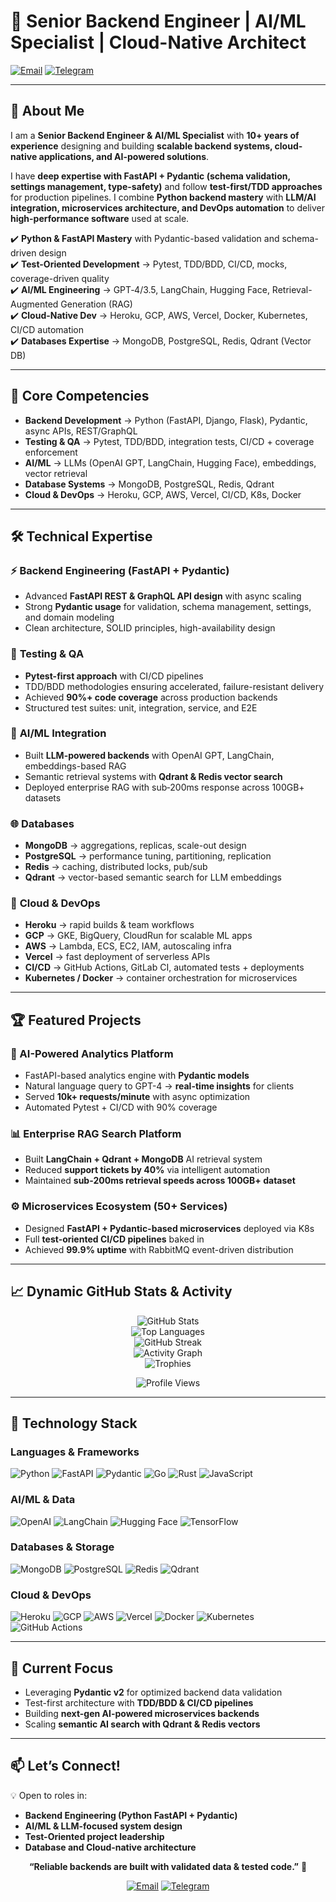 # 🚀 Senior Backend Engineer | AI/ML Specialist | Cloud-Native Architect  

[![Email](https://img.shields.io/badge/Email-D14836?style=for-the-badge&logo=gmail&logoColor=white)](mailto:alpha5611331@gmail.com) 
[![Telegram](https://img.shields.io/badge/Telegram-26A5E4?style=for-the-badge&logo=telegram&logoColor=white)](https://t.me/alpha_develop)  

---

## 🌟 About Me  

I am a **Senior Backend Engineer & AI/ML Specialist** with **10+ years of experience** designing and building **scalable backend systems, cloud-native applications, and AI-powered solutions**.  

I have **deep expertise with FastAPI + Pydantic (schema validation, settings management, type-safety)** and follow **test-first/TDD approaches** for production pipelines. I combine **Python backend mastery** with **LLM/AI integration, microservices architecture, and DevOps automation** to deliver **high-performance software** used at scale.  

✔️ **Python & FastAPI Mastery** with Pydantic-based validation and schema-driven design  
✔️ **Test-Oriented Development** → Pytest, TDD/BDD, CI/CD, mocks, coverage-driven quality  
✔️ **AI/ML Engineering** → GPT‑4/3.5, LangChain, Hugging Face, Retrieval-Augmented Generation (RAG)  
✔️ **Cloud-Native Dev** → Heroku, GCP, AWS, Vercel, Docker, Kubernetes, CI/CD automation  
✔️ **Databases Expertise** → MongoDB, PostgreSQL, Redis, Qdrant (Vector DB)  

---

## 🔑 Core Competencies  

- **Backend Development** → Python (FastAPI, Django, Flask), Pydantic, async APIs, REST/GraphQL  
- **Testing & QA** → Pytest, TDD/BDD, integration tests, CI/CD + coverage enforcement  
- **AI/ML** → LLMs (OpenAI GPT, LangChain, Hugging Face), embeddings, vector retrieval  
- **Database Systems** → MongoDB, PostgreSQL, Redis, Qdrant  
- **Cloud & DevOps** → Heroku, GCP, AWS, Vercel, CI/CD, K8s, Docker  

---

## 🛠️ Technical Expertise  

### ⚡ **Backend Engineering (FastAPI + Pydantic)**  
- Advanced **FastAPI REST & GraphQL API design** with async scaling  
- Strong **Pydantic usage** for validation, schema management, settings, and domain modeling  
- Clean architecture, SOLID principles, high-availability design  

### 🧪 **Testing & QA**  
- **Pytest-first approach** with CI/CD pipelines  
- TDD/BDD methodologies ensuring accelerated, failure-resistant delivery  
- Achieved **90%+ code coverage** across production backends  
- Structured test suites: unit, integration, service, and E2E  

### 🤖 **AI/ML Integration**  
- Built **LLM-powered backends** with OpenAI GPT, LangChain, embeddings-based RAG  
- Semantic retrieval systems with **Qdrant & Redis vector search**  
- Deployed enterprise RAG with sub‑200ms response across 100GB+ datasets  

### 🌐 **Databases**  
- **MongoDB** → aggregations, replicas, scale-out design  
- **PostgreSQL** → performance tuning, partitioning, replication  
- **Redis** → caching, distributed locks, pub/sub  
- **Qdrant** → vector-based semantic search for LLM embeddings  

### 🚀 **Cloud & DevOps**  
- **Heroku** → rapid builds & team workflows  
- **GCP** → GKE, BigQuery, CloudRun for scalable ML apps  
- **AWS** → Lambda, ECS, EC2, IAM, autoscaling infra  
- **Vercel** → fast deployment of serverless APIs  
- **CI/CD** → GitHub Actions, GitLab CI, automated tests + deployments  
- **Kubernetes / Docker** → container orchestration for microservices  

---

## 🏆 Featured Projects  

### 🔬 AI-Powered Analytics Platform  
- FastAPI-based analytics engine with **Pydantic models**  
- Natural language query to GPT-4 → **real-time insights** for clients  
- Served **10k+ requests/minute** with async optimization  
- Automated Pytest + CI/CD with 90% coverage  

### 📊 Enterprise RAG Search Platform  
- Built **LangChain + Qdrant + MongoDB** AI retrieval system  
- Reduced **support tickets by 40%** via intelligent automation  
- Maintained **sub-200ms retrieval speeds across 100GB+ dataset**  

### ⚙️ Microservices Ecosystem (50+ Services)  
- Designed **FastAPI + Pydantic-based microservices** deployed via K8s  
- Full **test-oriented CI/CD pipelines** baked in  
- Achieved **99.9% uptime** with RabbitMQ event-driven distribution  

---

## 📈 Dynamic GitHub Stats & Activity  

<div align="center">

![GitHub Stats](https://github-readme-stats.vercel.app/api?username=alphadev3296&show_icons=true&theme=tokyonight&count_private=true&hide_border=true)  
![Top Languages](https://github-readme-stats.vercel.app/api/top-langs/?username=alphadev3296&layout=compact&theme=tokyonight&hide_border=true&hide=html)  
![GitHub Streak](https://github-readme-streak-stats.herokuapp.com/?user=alphadev3296&theme=tokyonight&hide_border=true)  
![Activity Graph](https://github-readme-activity-graph.vercel.app/graph?username=alphadev3296&theme=tokyo-night&hide_border=true)  
![Trophies](https://github-profile-trophy.vercel.app/?username=alphadev3296&theme=tokyonight&margin-w=10&margin-h=10&no-frame=true)  

![Profile Views](https://komarev.com/ghpvc/?username=alphadev3296&style=for-the-badge&color=blue)

</div>

---

## 🔧 Technology Stack  

### **Languages & Frameworks**  
![Python](https://img.shields.io/badge/Python-3776AB?style=flat-square&logo=python&logoColor=white) ![FastAPI](https://img.shields.io/badge/FastAPI-009688?style=flat-square&logo=fastapi&logoColor=white) ![Pydantic](https://img.shields.io/badge/Pydantic-E92063?style=flat-square&logo=pydantic&logoColor=white) ![Go](https://img.shields.io/badge/Go-00ADD8?style=flat-square&logo=go&logoColor=white) ![Rust](https://img.shields.io/badge/Rust-000000?style=flat-square&logo=rust&logoColor=white) ![JavaScript](https://img.shields.io/badge/JavaScript-F7DF1E?style=flat-square&logo=javascript&logoColor=black)  

### **AI/ML & Data**  
![OpenAI](https://img.shields.io/badge/OpenAI-412991?style=flat-square&logo=openai&logoColor=white) ![LangChain](https://img.shields.io/badge/LangChain-121212?style=flat-square&logo=chainlink&logoColor=white) ![Hugging Face](https://img.shields.io/badge/Hugging%20Face-FFD21E?style=flat-square&logo=huggingface&logoColor=black) ![TensorFlow](https://img.shields.io/badge/TensorFlow-FF6F00?style=flat-square&logo=tensorflow&logoColor=white)  

### **Databases & Storage**  
![MongoDB](https://img.shields.io/badge/MongoDB-47A248?style=flat-square&logo=mongodb&logoColor=white) ![PostgreSQL](https://img.shields.io/badge/PostgreSQL-336791?style=flat-square&logo=postgresql&logoColor=white) ![Redis](https://img.shields.io/badge/Redis-DC382D?style=flat-square&logo=redis&logoColor=white) ![Qdrant](https://img.shields.io/badge/Qdrant-FF4F00?style=flat-square&logo=qdrant&logoColor=white)  

### **Cloud & DevOps**  
![Heroku](https://img.shields.io/badge/Heroku-430098?style=flat-square&logo=heroku&logoColor=white) ![GCP](https://img.shields.io/badge/GCP-4285F4?style=flat-square&logo=google-cloud&logoColor=white) ![AWS](https://img.shields.io/badge/AWS-232F3E?style=flat-square&logo=amazon-aws&logoColor=white) ![Vercel](https://img.shields.io/badge/Vercel-000000?style=flat-square&logo=vercel&logoColor=white) ![Docker](https://img.shields.io/badge/Docker-2496ED?style=flat-square&logo=docker&logoColor=white) ![Kubernetes](https://img.shields.io/badge/Kubernetes-326CE5?style=flat-square&logo=kubernetes&logoColor=white) ![GitHub Actions](https://img.shields.io/badge/GitHub%20Actions-2088FF?style=flat-square&logo=github-actions&logoColor=white)  

---

## 🎯 Current Focus  

- Leveraging **Pydantic v2** for optimized backend data validation  
- Test-first architecture with **TDD/BDD & CI/CD pipelines**  
- Building **next-gen AI-powered microservices backends**  
- Scaling **semantic AI search with Qdrant & Redis vectors**  

---

## 📫 Let’s Connect!  

💡 Open to roles in:  
- **Backend Engineering (Python FastAPI + Pydantic)**  
- **AI/ML & LLM-focused system design**  
- **Test-Oriented project leadership**  
- **Database and Cloud-native architecture**  

<div align="center">

**“Reliable backends are built with validated data & tested code.”** 🚀  

[![Email](https://img.shields.io/badge/Email-alpha5611331@gmail.com-red?style=for-the-badge)](mailto:alpha5611331@gmail.com) 
[![Telegram](https://img.shields.io/badge/Telegram-26A5E4?style=for-the-badge&logo=telegram&logoColor=white)](https://t.me/alpha_develop)

</div>

